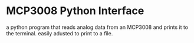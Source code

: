 # MCP3008 Python Interface
a python program that reads analog data from an MCP3008 and prints it to the terminal. easily adusted to print to a file.
